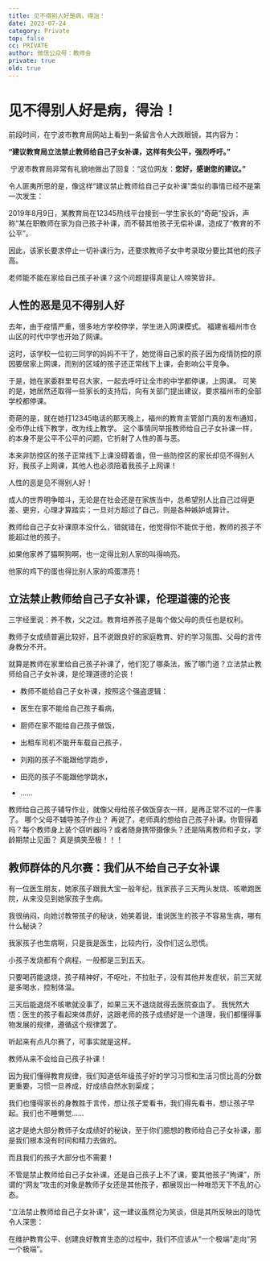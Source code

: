 ```yaml
---
title: 见不得别人好是病，得治！
date: 2023-07-24
category: Private
top: false
cc: PRIVATE
author: 微信公众号：教师会
private: true
old: true
---
```


# 见不得别人好是病，得治！

前段时间，在宁波市教育局网站上看到一条留言令人大跌眼镜，其内容为：

**“建议教育局立法禁止教师给自己子女补课，这样有失公平，强烈呼吁。”**

 宁波市教育局非常有礼貌地做出了回复：“这位网友：**您好，感谢您的建议。”**
<!--more-->
令人匪夷所思的是，像这样“建议禁止教师给自己子女补课”类似的事情已经不是第一次发生：

2019年8月9日，某教育局在12345热线平台接到一学生家长的“奇葩”投诉，声称“某在职教师在家为自己孩子补课，而不替其他孩子无偿补课，造成了“教育的不公平”。

因此，该家长要求停止一切补课行为，还要求教师子女中考录取分要比其他的孩子高。

老师能不能在家给自己孩子补课？这个问题提得真是让人啼笑皆非。

## 人性的恶是见不得别人好

去年，由于疫情严重，很多地方学校停学，学生进入网课模式。
福建省福州市仓山区的时代中学也开始了网课。

这时，该学校一位初三同学的妈妈不干了，她觉得自己家的孩子因为疫情防控的原因要居家上网课，而别的区域的孩子还正常线下上课，会影响公平竞争。

于是，她在家委群里号召大家，一起去呼吁让全市的中学都停课，上网课。 可笑的是，她居然还取得一些家长的支持后，向有关部门提出建议，要求福州市的全部学校都停课。

奇葩的是，就在她打12345电话的那天晚上，福州的教育主管部门真的发布通知，全市停止线下教学，改为线上教学。 这个事情同举报教师给自己子女补课一样，的本身不是公平不公平的问题，它折射了人性的善与恶。

本来非防控区的孩子正常线下上课没碍着谁，但一些防控区的家长却见不得别人好，我孩子上网课，其他人也必须陪着我孩子上网课！

人性的恶是见不得别人好！

成人的世界明争暗斗，无论是在社会还是在家族当中，总希望别人比自己过得更差、更穷，心理才算踏实；一旦对方超过了自己，则是各种嫉妒或算计。

教师给自己子女补课原本没什么，错就错在，他觉得你不能优于他，教师的孩子不能超过他的孩子。

如果他家养了猫啊狗啊，也一定得比别人家的叫得响亮。

他家的鸡下的蛋也得比别人家的鸡蛋漂亮！

## 立法禁止教师给自己子女补课，伦理道德的沦丧

三字经里说：养不教，父之过。教育培养孩子是每个做父母的责任也是权利。

教师子女成绩普遍比较好，且不说跟良好的家庭教育、好的学习氛围、父母的言传身教分不开。

就算是教师在家里给自己孩子补课了，他们犯了哪条法，叛了哪门道？立法禁止教师给自己子女补课，是伦理道德的沦丧！
 
* 教师不能给自己子女补课，按照这个强盗逻辑：

 * 医生在家不能给自己孩子看病，
 
 * 厨师在家不能给自己孩子做饭，
 
 * 出租车司机不能开车载自己孩子，
 
 * 刘翔的孩子不能跟他学跑步，
 
 * 田亮的孩子不能跟他学跳水，
 
 * ……

教师给自己孩子辅导作业，就像父母给孩子做饭穿衣一样，是再正常不过的一件事了。
哪个父母不辅导孩子作业？ 再说了，老师真的想给自己孩子补课。你管得着吗？每个教师身上装个窃听器吗？或者随身携带摄像头？还是隔离教师和子女，学龄期禁止见面？
真是搞笑至极！！！

## 教师群体的凡尔赛：我们从不给自己子女补课
有一位医生朋友，她家孩子跟我大宝一般年纪，我家孩子三天两头发烧、咳嗽跑医院，从来没见到她家孩子生病。

我很纳闷，向她讨教带孩子的秘诀，她笑着说，谁说医生的孩子不容易生病，哪有什么秘诀？

我家孩子也生病啊，只是我是医生，比较内行，没你们这么恐慌。

小孩子发烧都有个病程，一般都是三到五天。

只要喝药能退烧，孩子精神好，不呕吐，不拉肚子，没有其他并发症状，前三天就是多喝水，控制体温。

三天后能退烧不咳嗽就没事了，如果三天不退烧就得去医院查血了。 我恍然大悟：医生的孩子看起来体质好，这跟老师的孩子成绩好是一个道理，我们都懂得事物发展的规律，遵循这个规律罢了。

听起来有点凡尔赛了，可事实就是这样。

教师从来不会给自己孩子补课！

因为我们懂得教育规律，我们知道低年级孩子好的学习习惯和生活习惯比高的分数更重要，习惯一旦养成，好成绩自然水到渠成；

我们也懂得家长的身教胜于言传，想让孩子爱看书，我们得先看书，想让孩子早起。我们也不睡懒觉……

这才是绝大部分教师子女成绩好的秘诀，至于你们臆想的教师给自己子女补课，那是我们根本没有时间和精力去做的。

而且我们的孩子大部分也不需要！

不管是禁止教师给自己子女补课，还是自己孩子上不了课，要其他孩子“殉课”，所谓的“网友”攻击的对象是教师子女还是其他孩子，都展现出一种唯恐天下不乱的心态。

“立法禁止教师给自己子女补课”，这一建议虽然沦为笑谈，但是其所反映出的隐忧令人深思：

在维护教育公平、创建良好教育生态的过程中，我们不应该从“一个极端”走向“另一个极端”。
